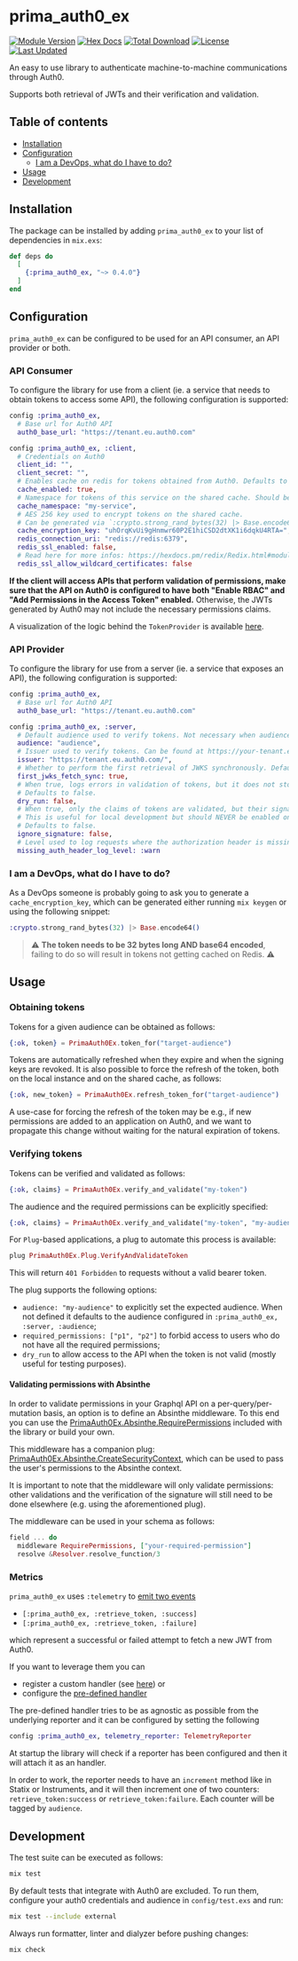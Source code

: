 # prima_auth0_ex

[![Module Version](https://img.shields.io/hexpm/v/prima_auth0_ex.svg)](https://hex.pm/packages/prima_auth0_ex)
[![Hex Docs](https://img.shields.io/badge/hex-docs-lightgreen.svg)](https://hexdocs.pm/prima_auth0_ex/)
[![Total Download](https://img.shields.io/hexpm/dt/prima_auth0_ex.svg)](https://hex.pm/packages/prima_auth0_ex)
[![License](https://img.shields.io/hexpm/l/prima_auth0_ex.svg)](https://github.com/primait/auth0_ex/blob/master/LICENSE.md)
[![Last Updated](https://img.shields.io/github/last-commit/primait/auth0_ex.svg)](https://github.com/primait/auth0_ex/commits/master)

An easy to use library to authenticate machine-to-machine communications through Auth0.

Supports both retrieval of JWTs and their verification and validation.

## Table of contents

- [Installation](#installation)
- [Configuration](#configuration)
  - [I am a DevOps, what do I have to do?](#i-am-a-devops-what-do-i-have-to-do)
- [Usage](#usage)
- [Development](#development)

## Installation

The package can be installed by adding `prima_auth0_ex` to your list of dependencies in `mix.exs`:

```elixir
def deps do
  [
    {:prima_auth0_ex, "~> 0.4.0"}
  ]
end
```

## Configuration

`prima_auth0_ex` can be configured to be used for an API consumer, an API provider or both.

### API Consumer

To configure the library for use from a client (ie. a service that needs to obtain tokens to access some API),
the following configuration is supported:

```elixir
config :prima_auth0_ex,
  # Base url for Auth0 API
  auth0_base_url: "https://tenant.eu.auth0.com"

config :prima_auth0_ex, :client,
  # Credentials on Auth0
  client_id: "",
  client_secret: "",
  # Enables cache on redis for tokens obtained from Auth0. Defaults to true.
  cache_enabled: true,
  # Namespace for tokens of this service on the shared cache. Should be unique per service (e.g., the service name)
  cache_namespace: "my-service",
  # AES 256 key used to encrypt tokens on the shared cache.
  # Can be generated via `:crypto.strong_rand_bytes(32) |> Base.encode64()`.
  cache_encryption_key: "uhOrqKvUi9gHnmwr60P2E1hiCSD2dtXK1i6dqkU4RTA=",
  redis_connection_uri: "redis://redis:6379",
  redis_ssl_enabled: false,
  # Read here for more infos: https://hexdocs.pm/redix/Redix.html#module-ssl
  redis_ssl_allow_wildcard_certificates: false
```

**If the client will access APIs that perform validation of permissions, make sure that the API on Auth0 is configured to have both "Enable RBAC" and "Add Permissions in the Access Token" enabled.**
Otherwise, the JWTs generated by Auth0 may not include the necessary permissions claims.

A visualization of the logic behind the `TokenProvider` is available [here](client_flow.jpg).

### API Provider

To configure the library for use from a server (ie. a service that exposes an API),
the following configuration is supported:

```elixir
config :prima_auth0_ex,
  # Base url for Auth0 API
  auth0_base_url: "https://tenant.eu.auth0.com"

config :prima_auth0_ex, :server,
  # Default audience used to verify tokens. Not necessary when audience is set explicitly on usage.
  audience: "audience",
  # Issuer used to verify tokens. Can be found at https://your-tenant.eu.auth0.com/.well-known/openid-configuration
  issuer: "https://tenant.eu.auth0.com/",
  # Whether to perform the first retrieval of JWKS synchronously. Defaults to true.
  first_jwks_fetch_sync: true,
  # When true, logs errors in validation of tokens, but it does not stop the request when the token is not valid.
  # Defaults to false.
  dry_run: false,
  # When true, only the claims of tokens are validated, but their signature is not verified.
  # This is useful for local development but should NEVER be enabled on production-like systems.
  # Defaults to false.
  ignore_signature: false,
  # Level used to log requests where the authorization header is missing. 
  missing_auth_header_log_level: :warn
```

### I am a DevOps, what do I have to do?

As a DevOps someone is probably going to ask you to generate a `cache_encryption_key`, which can be generated either running `mix keygen` or using the following snippet:

```elixir
:crypto.strong_rand_bytes(32) |> Base.encode64()
```

> :warning: **The token needs to be 32 bytes long AND base64 encoded**, failing to do so will result in tokens not getting cached on Redis. :warning:

## Usage

### Obtaining tokens

Tokens for a given audience can be obtained as follows:

```elixir
{:ok, token} = PrimaAuth0Ex.token_for("target-audience")
```

Tokens are automatically refreshed when they expire and when the signing keys are revoked.
It is also possible to force the refresh of the token, both on the local instance and on the shared cache, as follows:

```elixir
{:ok, new_token} = PrimaAuth0Ex.refresh_token_for("target-audience")
```

A use-case for forcing the refresh of the token may be e.g., if new permissions are added to an application on Auth0, and we want to propagate this change without waiting for the natural expiration of tokens.

### Verifying tokens

Tokens can be verified and validated as follows:

```elixir
{:ok, claims} = PrimaAuth0Ex.verify_and_validate("my-token")
```

The audience and the required permissions can be explicitly specified:

```elixir
{:ok, claims} = PrimaAuth0Ex.verify_and_validate("my-token", "my-audience", ["required-permission1"])
```

For `Plug`-based applications, a plug to automate this process is available:

```elixir
plug PrimaAuth0Ex.Plug.VerifyAndValidateToken
```

This will return `401 Forbidden` to requests without a valid bearer token.

The plug supports the following options:

- `audience: "my-audience"` to explicitly set the expected audience. When not defined it defaults to the audience configured in `:prima_auth0_ex, :server, :audience`;
- `required_permissions: ["p1", "p2"]` to forbid access to users who do not have all the required permissions;
- `dry_run` to allow access to the API when the token is not valid (mostly useful for testing purposes).

#### Validating permissions with Absinthe

In order to validate permissions in your Graphql API on a per-query/per-mutation basis, an option is to define an Absinthe middleware. To this end you can use the [PrimaAuth0Ex.Absinthe.RequirePermissions](lib/prima_auth0_ex/absinthe/require_permissions.ex) included with the library or build your own.

This middleware has a companion plug: [PrimaAuth0Ex.Absinthe.CreateSecurityContext](lib/prima_auth0_ex/absinthe/create_security_context.ex), which can be used to pass the user's permissions to the Absinthe context.

It is important to note that the middleware will only validate permissions: other validations and the verification of the signature will still need to be done elsewhere (e.g. using the aforementioned plug).

The middleware can be used in your schema as follows:

```elixir
field ... do
  middleware RequirePermissions, ["your-required-permission"]
  resolve &Resolver.resolve_function/3
```

### Metrics

`prima_auth0_ex` uses `:telemetry` to [emit two events](/lib/prima_auth0_ex/token_provider/auth0_authorization_service.ex#L56)

- `[:prima_auth0_ex, :retrieve_token, :success]`
- `[:prima_auth0_ex, :retrieve_token, :failure]`

which represent a successful or failed attempt to fetch a new JWT from Auth0.

If you want to leverage them you can

- register a custom handler (see [here](https://hexdocs.pm/telemetry/readme.html)) or
- configure the [pre-defined handler](/lib/prima_auth0_ex/telemetry.ex)

The pre-defined handler tries to be as agnostic as possible from the underlying reporter and it can be configured by setting the following

```elixir
config :prima_auth0_ex, telemetry_reporter: TelemetryReporter
```

At startup the library will check if a reporter has been configured and then it will attach it as an handler.

In order to work, the reporter needs to have an `increment` method like in Statix or Instruments, and it will then increment one of two counters: `retrieve_token:success` or `retrieve_token:failure`. Each counter will be tagged by `audience`.

## Development

The test suite can be executed as follows:

```bash
mix test
```

By default tests that integrate with Auth0 are excluded.
To run them, configure your auth0 credentials and audience in `config/test.exs` and run:

```bash
mix test --include external
```

Always run formatter, linter and dialyzer before pushing changes:

```bash
mix check
```
